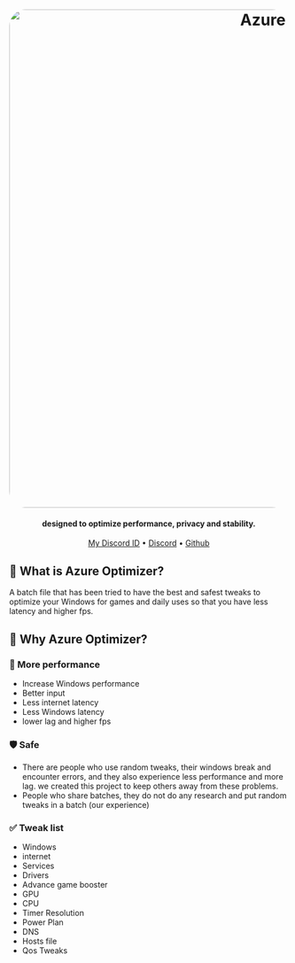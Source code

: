 <h1 align="center">
  <a href="https://github.com/SofiaTheRabbit905"><img src="https://github-production-user-asset-6210df.s3.amazonaws.com/132106663/256994875-cfeef0ae-91a2-431d-908d-5c1f792b1422.jpg" alt="Azure" width="900" style="border-radius: 30px"></a>
<h4 align="center">designed to optimize performance, privacy and stability.</h4>

<p align="center">
  <a href="https://discord-avatar.com/en/user/874867657323712534">My Discord ID</a>
  •
  <a href="https://discord.gg/G3CaBdqk7b" target="_blank">Discord</a>
  •
  <a href="https://github.com/SofiaTheRabbit905" target="_blank">Github</a>
</p>

## 🤔 **What is Azure Optimizer?**
A batch file that has been tried to have the best and safest tweaks to optimize your Windows for games and daily uses so that you have less latency and higher fps.

## 🤔 **Why Azure Optimizer?**

### 🚀 More performance

- Increase Windows performance
- Better input
- Less internet latency
- Less Windows latency
- lower lag and higher fps


### 🛡️ Safe
- There are people who use random tweaks, their windows break and encounter errors, and they also experience less performance and more lag. we created this project to keep others away from these problems.
- People who share batches, they do not do any research and put random tweaks in a batch (our experience)

### ✅ Tweak list
- Windows
- internet
- Services
- Drivers
- Advance game booster
- GPU
- CPU
- Timer Resolution
- Power Plan
- DNS
- Hosts file
- Qos Tweaks

